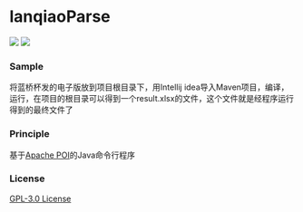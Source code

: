 # lanqiaoParse
 
 ![](https://img.shields.io/maven-central/v/org.apache.maven/apache-maven.svg) [![](https://img.shields.io/aur/license/yaourt.svg)](https://github.com/JoyHwong/lanqiaoParse/blob/master/LICENSE)
 
 ### Sample
 
 将蓝桥杯发的电子版放到项目根目录下，用Intellij idea导入Maven项目，编译，运行，在项目的根目录可以得到一个result.xlsx的文件，这个文件就是经程序运行得到的最终文件了
 
 ### Principle
 
 基于[Apache POI](http://poi.apache.org/)的Java命令行程序
 
 ### License
 
 [GPL-3.0 License](https://github.com/JoyHwong/lanqiaoParse/blob/master/LICENSE)
 
